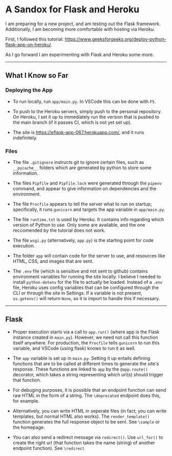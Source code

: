 
# A Sandox for Flask and Heroku

I am preparing for a new project, and am testing out the Flask framework.
Additionally, I am becoming more comfortable with hosting via Heroku.

First, I followed this tutorial: 
https://www.geeksforgeeks.org/deploy-python-flask-app-on-heroku/.

As I go forward I am experimenting with Flask and Heroku some more.

---

## What I Know so Far

### Deploying the App

- To run locally, run `app/main.py`. In VSCode this can be done with `F5`.

- To push to the Heroku servers, simply push to the personal repository. On
  Heroku, I set it up to immediately run the version that is pushed to the main
  branch (if it passes CI, which is not yet set up).

- The site is https://eflask-app-067.herokuapp.com/, and it runs indefinitely.

### Files

- The file `.gitignore` instructs git to ignore certain files, such as 
  `__pycache__` folders which are generated by python to store some information.

- The files `Pipfile` and `Pipfile.lock` were generated through the `pipenv` 
  command, and appear to give information on dependencies and the environment.

- The file `Procfile` appears to tell the server what to run on startup; 
  specifically, it runs `gunicorn` and targets the app variable in 
  `app/main.py`.

- The file `runtime.txt` is used by Heroku. It contains info regarding which
  version of Python to use. Only some are available, and the one reccomended by
  the tutorial does not work.

- The file `wsgi.py` (alternatively, `app.py`) is the starting point for code 
  execution.

- The folder `app` will contain code for the server to use, and resources like 
  HTML, CSS, and images that are sent.

- The `.env` file (which is sensitive and not sent to github) contains 
  environment variables for running the site locally. I believe I needed to 
  install `python-dotenv` for the file to actually be loaded. Instead of a 
  `.env` file, Heroku uses config variables that can be configured through the 
  CLI or through the site in Settings. If a variable is not present, 
  `os.getenv()` will return `None`, so it is import to handle this if necessary.

---

## Flask

- Proper execution starts via a call to `app.run()` (where app is the Flask 
  instance created in `main.py`). However, we need not call this function itself
  anywhere. For production, the `Procfile` tells `gunicorn` to run this 
  variable, and VSCode (using flask) knows to run it as well.

- The `app` variable is set up in `main.py`. Setting it up entails defining 
  functions that are to be called at different times to generate the site's
  response. These functions are linked to `app` by the `@app.route()` decorator,
  which takes a string representing which url(s) should trigger that function.

- For debuging purposes, it is possible that an endpoint function can send raw
  HTML in the form of a string. The `\deprecated` endpoint does this, for 
  example.

- Alternatively, you can write HTML in seperate files (in fact, you can write 
  templates, but normal HTML also works). The `render_template()` function 
  generates the full response object to be sent. See `\sample` or the homepage.

- You can also send a redirect message via `redirect()`. Use `url_for()` to 
  create the right url (that function takes the name (string) of another 
  endpoint function). See `\redirect`
